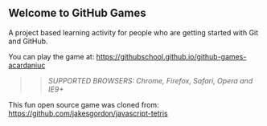 ## Welcome to GitHub Games

A project based learning activity for people who are getting started with Git and GitHub.

You can play the game at: https://githubschool.github.io/github-games-acardaniuc

>> _*SUPPORTED BROWSERS*: Chrome, Firefox, Safari, Opera and IE9+_

This fun open source game was cloned from: https://github.com/jakesgordon/javascript-tetris
